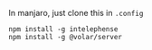 In manjaro, just clone this in `.config`

```
npm install -g intelephense
npm install -g @volar/server
```
